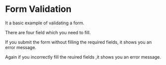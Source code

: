 # Form Validation

It a basic example of validating a form.

There are four field which you need to fill.

If you submit the form without filling the required fields, it shows you an error message.

Again if you incorrectly fill the reuired fields ,it shows you an error message.
